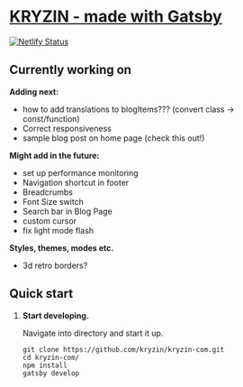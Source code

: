 # [KRYZIN - made with Gatsby](https://kryzin.netlify.app/)

[![Netlify Status](https://api.netlify.com/api/v1/badges/057db4e3-0b0b-4fa6-9ff0-df60a20f3780/deploy-status)](https://app.netlify.com/sites/kryzin/deploys)

## Currently working on

**Adding next:**

- how to add translations to blogItems??? (convert class -> const/function)
- Correct responsiveness
- sample blog post on home page (check this out!)

**Might add in the future:**

- set up performance monitoring
- Navigation shortcut in footer
- Breadcrumbs
- Font Size switch
- Search bar in Blog Page
- custom cursor
- fix light mode flash

**Styles, themes, modes etc.**

- 3d retro borders?

## Quick start

1. **Start developing.**

    Navigate into directory and start it up.

    ```shell
    git clone https://github.com/kryzin/kryzin-com.git
    cd kryzin-com/
    npm install
    gatsby develop
    ```
